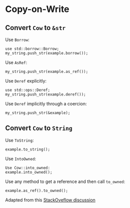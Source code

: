 # Copy-on-Write

## Convert `Cow` to `&str`

Use `Borrow`:

```rust,ignore
use std::borrow::Borrow;
my_string.push_str(example.borrow());
```

Use `AsRef`:

```rust,ignore
my_string.push_str(example.as_ref());
```

Use `Deref` explicitly:

```rust,ignore
use std::ops::Deref;
my_string.push_str(example.deref());
```

Use `Deref` implicitly through a coercion:

```rust,ignore
my_string.push_str(&example);
```

## Convert `Cow` to `String`

Use `ToString`:

```rust,ignore
example.to_string();
```

Use `IntoOwned`:

```rust,ignore
Use Cow::into_owned:
example.into_owned();
```

Use any method to get a reference and then call `to_owned`:

```rust,ignore
example.as_ref().to_owned();
```

Adapted from this [StackOveflow discussion](https://stackoverflow.com/questions/47147844/how-do-i-get-a-str-or-string-from-stdborrowcowstr)
